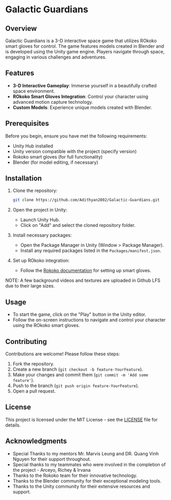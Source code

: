 # Galactic Guardians

## Overview

Galactic Guardians is a 3-D interactive space game that utilizes ROkoko smart gloves for control. The game features models created in Blender and is developed using the Unity game engine. Players navigate through space, engaging in various challenges and adventures.

## Features

- **3-D Interactive Gameplay**: Immerse yourself in a beautifully crafted space environment.
- **ROkoko Smart Gloves Integration**: Control your character using advanced motion capture technology.
- **Custom Models**: Experience unique models created with Blender.

## Prerequisites

Before you begin, ensure you have met the following requirements:

- Unity Hub installed
- Unity version compatible with the project (specify version)
- Rokoko smart gloves (for full functionality)
- Blender (for model editing, if necessary)

## Installation

1. Clone the repository:

   ```bash
   git clone https://github.com/Adithyan2802/Galactic-Guardians.git

   ```

2. Open the project in Unity:

   - Launch Unity Hub.
   - Click on "Add" and select the cloned repository folder.

3. Install necessary packages:

   - Open the Package Manager in Unity (Window > Package Manager).
   - Install any required packages listed in the `Packages/manifest.json`.

4. Set up ROkoko integration:
   - Follow the [Rokoko documentation](https://www.rokoko.com/) for setting up smart gloves.

NOTE: A few background videos and textures are uploaded in Github LFS due to their large sizes.

## Usage

- To start the game, click on the "Play" button in the Unity editor.
- Follow the on-screen instructions to navigate and control your character using the ROkoko smart gloves.

## Contributing

Contributions are welcome! Please follow these steps:

1. Fork the repository.
2. Create a new branch (`git checkout -b feature-YourFeature`).
3. Make your changes and commit them (`git commit -m 'Add some feature'`).
4. Push to the branch (`git push origin feature-YourFeature`).
5. Open a pull request.

## License

This project is licensed under the MIT License - see the [LICENSE](LICENSE) file for details.

## Acknowledgments

- Special Thanks to my mentors Mr. Marvis Leung and DR. Quang Vinh Nguyen for their support throughout.
- Special thanks to my teammates who were involved in the completion of the project - Arceyo, Richey & Irvana
- Thanks to the Rokoko team for their innovative technology.
- Thanks to the Blender community for their exceptional modeling tools.
- Thanks to the Unity community for their extensive resources and support.
